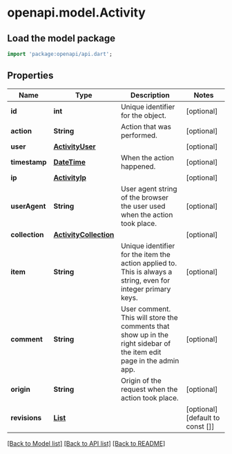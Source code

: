 # openapi.model.Activity

## Load the model package
```dart
import 'package:openapi/api.dart';
```

## Properties
Name | Type | Description | Notes
------------ | ------------- | ------------- | -------------
**id** | **int** | Unique identifier for the object. | [optional] 
**action** | **String** | Action that was performed. | [optional] 
**user** | [**ActivityUser**](ActivityUser.md) |  | [optional] 
**timestamp** | [**DateTime**](DateTime.md) | When the action happened. | [optional] 
**ip** | [**ActivityIp**](ActivityIp.md) |  | [optional] 
**userAgent** | **String** | User agent string of the browser the user used when the action took place. | [optional] 
**collection** | [**ActivityCollection**](ActivityCollection.md) |  | [optional] 
**item** | **String** | Unique identifier for the item the action applied to. This is always a string, even for integer primary keys. | [optional] 
**comment** | **String** | User comment. This will store the comments that show up in the right sidebar of the item edit page in the admin app. | [optional] 
**origin** | **String** | Origin of the request when the action took place. | [optional] 
**revisions** | [**List<ActivityRevisionsInner>**](ActivityRevisionsInner.md) |  | [optional] [default to const []]

[[Back to Model list]](../README.md#documentation-for-models) [[Back to API list]](../README.md#documentation-for-api-endpoints) [[Back to README]](../README.md)


